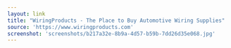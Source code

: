 ```yaml
---
layout: link
title: "WiringProducts - The Place to Buy Automotive Wiring Supplies"
source: 'https://www.wiringproducts.com'
screenshot: 'screenshots/b217a32e-8b9a-4d57-b59b-7dd26d35e068.jpg'
---
```


